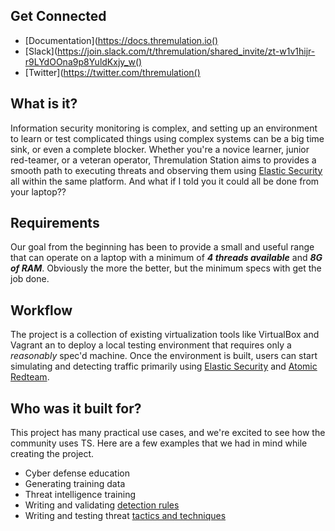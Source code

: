## Get Connected

- [Documentation](https://docs.thremulation.io()
- [Slack](https://join.slack.com/t/thremulation/shared_invite/zt-w1v1hijr-r9LYdOOna9p8YuldKxjy_w()
- [Twitter](https://twitter.com/thremulation()


## What is it?

Information security monitoring is complex, and setting up an environment to learn or test complicated things using complex systems can be a big time sink, or even a complete blocker. Whether you're a novice learner, junior red-teamer, or a veteran operator, Thremulation Station aims to provides a smooth path to executing threats and observing them using [Elastic Security](https://www.elastic.co/guide/en/security/current/es-overview.html) all within the same platform. And what if I told you it could all be done from your laptop??


## Requirements

Our goal from the beginning has been to provide a small and useful range that can operate on a laptop with a minimum of ***4 threads available*** and ***8G of RAM***. Obviously the more the better, but the minimum specs with get the job done.  


## Workflow

The project is a collection of existing virtualization tools like VirtualBox and Vagrant an to deploy a local testing environment that requires only a _reasonably_ spec'd machine. Once the environment is built, users can start simulating and detecting traffic primarily using [Elastic Security](https://www.elastic.co/guide/en/security/current/es-overview.html) and [Atomic Redteam](https://github.com/redcanaryco/atomic-red-team).


## Who was it built for?

This project has many practical use cases, and we're excited to see how the community uses TS. Here are a few examples that we had in mind while creating the project.

- Cyber defense education
- Generating training data
- Threat intelligence training
- Writing and validating [detection rules](https://github.com/elastic/detection-rules)
- Writing and testing threat [tactics and techniques](https://attack.mitre.org/tactics/enterprise/)
